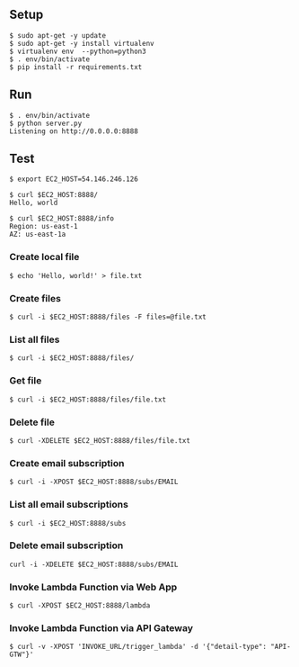 ## Setup

```
$ sudo apt-get -y update
$ sudo apt-get -y install virtualenv
$ virtualenv env  --python=python3
$ . env/bin/activate
$ pip install -r requirements.txt
```

## Run

```
$ . env/bin/activate
$ python server.py 
Listening on http://0.0.0.0:8888
```

## Test

```
$ export EC2_HOST=54.146.246.126
```

```
$ curl $EC2_HOST:8888/
Hello, world
```

```
$ curl $EC2_HOST:8888/info
Region: us-east-1
AZ: us-east-1a
```

### Create local file

```
$ echo 'Hello, world!' > file.txt
```

### Create files

```
$ curl -i $EC2_HOST:8888/files -F files=@file.txt
```

### List all files

```
$ curl -i $EC2_HOST:8888/files/
```

### Get file

```
$ curl -i $EC2_HOST:8888/files/file.txt
```

### Delete file

```
$ curl -XDELETE $EC2_HOST:8888/files/file.txt
```

### Create email subscription

```
$ curl -i -XPOST $EC2_HOST:8888/subs/EMAIL
```

### List all email subscriptions

```
$ curl -i $EC2_HOST:8888/subs
```

### Delete email subscription

```
curl -i -XDELETE $EC2_HOST:8888/subs/EMAIL
```

### Invoke Lambda Function via Web App

```
$ curl -XPOST $EC2_HOST:8888/lambda
```

### Invoke Lambda Function via API Gateway

```
$ curl -v -XPOST 'INVOKE_URL/trigger_lambda' -d '{"detail-type": "API-GTW"}'
```
